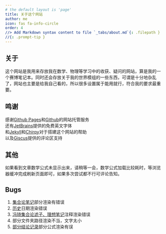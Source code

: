 ```yaml
---
# the default layout is 'page'
title: 关于这个网站
author: me
icon: fas fa-info-circle
order: 4
//> Add Markdown syntax content to file `_tabs/about.md`{: .filepath } and it will show up on //this page.
//{: .prompt-tip }
---
```

## 关于
这个网站是我用来存放我在数学、物理等学习中的收获、疑问的网站，算是我的一个赛博笔记本。同时还会存放关于我的世界模组的一些东西，可谓是十分地杂乱了，网站也主要是给我自己看的，所以很多设置属于能用就行，符合我的要求最重要。
## 鸣谢
感谢[Github Pages](https://pages.github.com/)和[Github](https://github.com/)的网站托管服务<br>
还有[JetBrains](https://www.jetbrains.com/lp/mono/)提供的免费英文字体<br>
和[Jekyll](https://jekyllrb.com/)和[Chirpy](https://github.com/cotes2020/jekyll-theme-chirpy)对于搭建这个网站的帮助<br>
以及[Giscus](https://giscus.app/zh-CN)提供的评论区支持
## 其他
如果看到文章数学公式未显示出来，请稍等一会，数学公式加载比较耗时，等浏览器缓冲完成刷新页面即可，如果多次尝试都不行可评论告知。
## Bugs
1. [集合论笔记](../posts/集合论笔记/#书中证明)部分渲染有错误
2. [历史](../archives)日期渲染错误
3. [冯琦集合论滤子、理想笔记](../posts/冯琦集合论第二章)注释渲染错误
4. 部分文件夹路径渲染不当，文字太小
5. [部分结论记录](../posts/部分结论记录/#马丁公理)部分公式渲染有误
